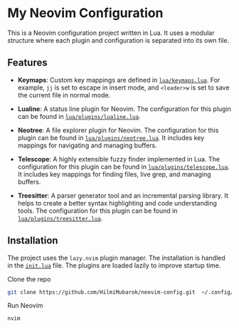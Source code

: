 # My Neovim Configuration

This is a Neovim configuration project written in Lua. It uses a modular structure where each plugin and configuration is separated into its own file.

## Features

- **Keymaps**: Custom key mappings are defined in [`lua/keymaps.lua`](command:_github.copilot.openSymbolInFile?%5B%22lua%2Fkeymaps.lua%22%2C%22lua%2Fkeymaps.lua%22%5D "lua/keymaps.lua"). For example, `jj` is set to escape in insert mode, and `<leader>w` is set to save the current file in normal mode.

- **Lualine**: A status line plugin for Neovim. The configuration for this plugin can be found in [`lua/plugins/lualine.lua`](command:_github.copilot.openSymbolInFile?%5B%22lua%2Fplugins%2Flualine.lua%22%2C%22lua%2Fplugins%2Flualine.lua%22%5D "lua/plugins/lualine.lua").

- **Neotree**: A file explorer plugin for Neovim. The configuration for this plugin can be found in [`lua/plugins/neotree.lua`](command:_github.copilot.openSymbolInFile?%5B%22lua%2Fplugins%2Fneotree.lua%22%2C%22lua%2Fplugins%2Fneotree.lua%22%5D "lua/plugins/neotree.lua"). It includes key mappings for navigating and managing buffers.

- **Telescope**: A highly extensible fuzzy finder implemented in Lua. The configuration for this plugin can be found in [`lua/plugins/telescope.lua`](command:_github.copilot.openSymbolInFile?%5B%22lua%2Fplugins%2Ftelescope.lua%22%2C%22lua%2Fplugins%2Ftelescope.lua%22%5D "lua/plugins/telescope.lua"). It includes key mappings for finding files, live grep, and managing buffers.

- **Treesitter**: A parser generator tool and an incremental parsing library. It helps to create a better syntax highlighting and code understanding tools. The configuration for this plugin can be found in [`lua/plugins/treesitter.lua`](command:_github.copilot.openSymbolInFile?%5B%22lua%2Fplugins%2Ftreesitter.lua%22%2C%22lua%2Fplugins%2Ftreesitter.lua%22%5D "lua/plugins/treesitter.lua").

## Installation

The project uses the `lazy.nvim` plugin manager. The installation is handled in the [`init.lua`](command:_github.copilot.openSymbolInFile?%5B%22init.lua%22%2C%22init.lua%22%5D "init.lua") file. The plugins are loaded lazily to improve startup time.

Clone the repo

```bash
git clone https://github.com/HilmiMubarok/neovim-config.git  ~/.config/nvim
```

Run Neovim

```bash
nvim
```